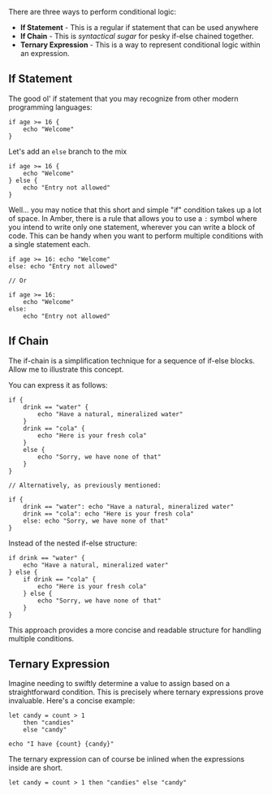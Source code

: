 There are three ways to perform conditional logic:
- **If Statement** - This is a regular if statement that can be used anywhere
- **If Chain** - This is _syntactical sugar_ for pesky if-else chained together.
- **Ternary Expression** - This is a way to represent conditional logic within an expression.

## If Statement

The good ol' if statement that you may recognize from other modern programming languages:

```ab
if age >= 16 {
	echo "Welcome"
}
```

Let's add an `else` branch to the mix

```ab
if age >= 16 {
	echo "Welcome"
} else {
	echo "Entry not allowed"
}
```

Well... you may notice that this short and simple "if" condition takes up a lot of space. In Amber, there is a rule that allows you to use a `:` symbol where you intend to write only one statement, wherever you can write a block of code. This can be handy when you want to perform multiple conditions with a single statement each.

```ab
if age >= 16: echo "Welcome"
else: echo "Entry not allowed"

// Or

if age >= 16:
	echo "Welcome"
else:
	echo "Entry not allowed"
```

## If Chain

The if-chain is a simplification technique for a sequence of if-else blocks. Allow me to illustrate this concept.

You can express it as follows:

```ab
if {
	drink == "water" {
		echo "Have a natural, mineralized water"
	}
	drink == "cola" {
		echo "Here is your fresh cola"
	}
	else {
		echo "Sorry, we have none of that"
	}
}

// Alternatively, as previously mentioned:

if {
	drink == "water": echo "Have a natural, mineralized water"
	drink == "cola": echo "Here is your fresh cola"
	else: echo "Sorry, we have none of that"
}
```

Instead of the nested if-else structure:

```ab
if drink == "water" {
	echo "Have a natural, mineralized water"
} else {
    if drink == "cola" {
        echo "Here is your fresh cola"
    } else {
        echo "Sorry, we have none of that"
    }
}
```

This approach provides a more concise and readable structure for handling multiple conditions.

## Ternary Expression

Imagine needing to swiftly determine a value to assign based on a straightforward condition. This is precisely where ternary expressions prove invaluable. Here's a concise example:

```ab
let candy = count > 1
	then "candies"
	else "candy"

echo "I have {count} {candy}"
```

The ternary expression can of course be inlined when the expressions inside are short.

```ab
let candy = count > 1 then "candies" else "candy"
```
